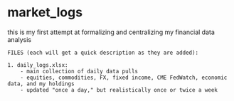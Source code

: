 # market_logs

this is my first attempt at formalizing and centralizing my financial data analysis

	FILES (each will get a quick description as they are added):

	1. daily_logs.xlsx: 
		- main collection of daily data pulls
		- equities, commodities, FX, fixed income, CME FedWatch, economic data, and my holdings
		- updated "once a day," but realistically once or twice a week
